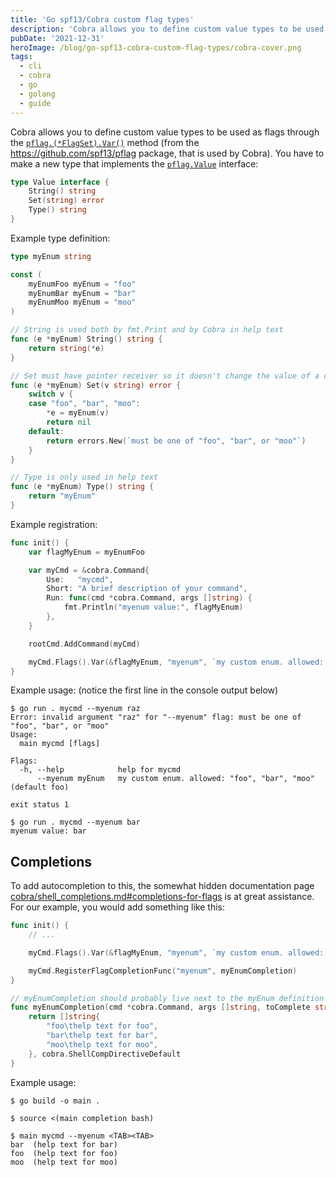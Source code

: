 ```yaml
---
title: 'Go spf13/Cobra custom flag types'
description: 'Cobra allows you to define custom value types to be used as flags through the `pflag.(*FlagSet).Var()` method (from the pflag package, that is used by Cobra). You have to make a new type that implements the pflag.Value'
pubDate: '2021-12-31'
heroImage: /blog/go-spf13-cobra-custom-flag-types/cobra-cover.png
tags:
  - cli
  - cobra
  - go
  - golang
  - guide
---
```


Cobra allows you to define custom value types to be used as flags through the [`pflag.(*FlagSet).Var()`](https://pkg.go.dev/github.com/spf13/pflag?utm_source=godoc#FlagSet.Var) method (from the <https://github.com/spf13/pflag> package, that is used by Cobra). You have to make a new type that implements the [`pflag.Value`](https://pkg.go.dev/github.com/spf13/pflag?utm_source=godoc#Value) interface:<!--more-->

```go
type Value interface {
	String() string
	Set(string) error
	Type() string
}
```

Example type definition:

```go
type myEnum string

const (
	myEnumFoo myEnum = "foo"
	myEnumBar myEnum = "bar"
	myEnumMoo myEnum = "moo"
)

// String is used both by fmt.Print and by Cobra in help text
func (e *myEnum) String() string {
	return string(*e)
}

// Set must have pointer receiver so it doesn't change the value of a copy
func (e *myEnum) Set(v string) error {
	switch v {
	case "foo", "bar", "moo":
		*e = myEnum(v)
		return nil
	default:
		return errors.New(`must be one of "foo", "bar", or "moo"`)
	}
}

// Type is only used in help text
func (e *myEnum) Type() string {
	return "myEnum"
}
```

Example registration:

```go
func init() {
	var flagMyEnum = myEnumFoo

	var myCmd = &cobra.Command{
		Use:   "mycmd",
		Short: "A brief description of your command",
		Run: func(cmd *cobra.Command, args []string) {
			fmt.Println("myenum value:", flagMyEnum)
		},
	}

	rootCmd.AddCommand(myCmd)

	myCmd.Flags().Var(&flagMyEnum, "myenum", `my custom enum. allowed: "foo", "bar", "moo"`)
}
```

Example usage: (notice the first line in the console output below)

```console
$ go run . mycmd --myenum raz
Error: invalid argument "raz" for "--myenum" flag: must be one of "foo", "bar", or "moo"
Usage:
  main mycmd [flags]

Flags:
  -h, --help            help for mycmd
      --myenum myEnum   my custom enum. allowed: "foo", "bar", "moo" (default foo)

exit status 1
```

```console
$ go run . mycmd --myenum bar
myenum value: bar
```

## Completions

To add autocompletion to this, the somewhat hidden documentation page [cobra/shell_completions.md#completions-for-flags](https://github.com/spf13/cobra/blob/v1.8.0/site/content/completions/_index.md#completions-for-flags) is at great assistance. For our example, you would add something like this:

```go
func init() {
	// ...

	myCmd.Flags().Var(&flagMyEnum, "myenum", `my custom enum. allowed: "foo", "bar", "moo"`)

	myCmd.RegisterFlagCompletionFunc("myenum", myEnumCompletion)
}

// myEnumCompletion should probably live next to the myEnum definition
func myEnumCompletion(cmd *cobra.Command, args []string, toComplete string) ([]string, cobra.ShellCompDirective) {
	return []string{
		"foo\thelp text for foo",
		"bar\thelp text for bar",
		"moo\thelp text for moo",
	}, cobra.ShellCompDirectiveDefault
}
```

Example usage:

```console
$ go build -o main .
```

```console
$ source <(main completion bash)
```

```console
$ main mycmd --myenum <TAB><TAB>
bar  (help text for bar)
foo  (help text for foo)
moo  (help text for moo)
```
